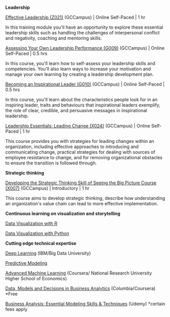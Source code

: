 **Leadership**

[Effective Leadership (Z021)](https://learn-apprendre.csps-efpc.gc.ca/application/en/content/effective-leadership-z021) (GCCampus) | Online Self-Paced | 1 hr

In this training module you'll have an opportunity to explore these essential leadership skills such as handling the challenges of interpersonal conflict and negativity, coaching and mentoring skills.

[Assessing Your Own Leadership Performance (G009)](https://learn-apprendre.csps-efpc.gc.ca/application/en/content/assessing-your-own-leadership-performance-g009) (GCCampus) | Online Self-Paced | 0.5 hrs

In this course, you'll learn how to self-assess your leadership skills and competencies. You'll also learn ways to increase your motivation and manage your own learning by creating a leadership development plan.

[Becoming an Inspirational Leader (G010)](https://learn-apprendre.csps-efpc.gc.ca/application/en/content/becoming-inspirational-leader-g010) (GCCampus) | Online Self-Paced | 0.5 hrs

In this course, you'll learn about the characteristics people look for in an inspiring leader, traits and behaviours that inspirational leaders exemplify, the role of clear, credible, and persuasive messages in inspirational leadership.

[Leadership Essentials: Leading Change (X024)](https://learn-apprendre.csps-efpc.gc.ca/application/en/content/leadership-essentials-leading-change-x024) (GCCampus) | Online Self-Paced | 1 hr

This course provides you with strategies for leading changes within an organization, including effective approaches to introducing and communicating change, practical strategies for dealing with sources of employee resistance to change, and for removing organizational obstacles to ensure the transition is followed through.

**Strategic thinking**

[Developing the Strategic Thinking Skill of Seeing the Big Picture Course (X007)](https://learn-apprendre.csps-efpc.gc.ca/application/en/content/developing-strategic-thinking-skill-seeing-big-picture-course-x007) (GCCampus) | Introductory | 1 hr

This course aims to develop strategic thinking, describe how understanding an organization's value chain can lead to more effective implementation.

**Continuous learning on visualization and storytelling**

[Data Visualization with R](https://cognitiveclass.ai/courses/data-visualization-with-r/)

[Data Visualization with Python](https://cognitiveclass.ai/courses/data-visualization-with-python/)

**Cutting edge technical expertise**

[Deep Learning](https://cognitiveclass.ai/learn/deep-learning/) (IBM/Big Data University)

[Predictive Modeling](https://cognitiveclass.ai/courses/predictive-modeling-fundamentals/)

[Advanced Machine Learning](https://www.coursera.org/specializations/aml) (Coursera/ National Research University Higher School of Economics) 

[Data, Models and Decisions in Business Analytics](https://www.edx.org/course/data-models-decisions-business-analytics-columbiax-bamm-102x-1) (Columbia/Coursera) *Free

[Business Analysis: Essential Modeling Skills & Techniques](https://www.udemy.com/visual-modeling-master-class/) (Udemy) *certain fees apply